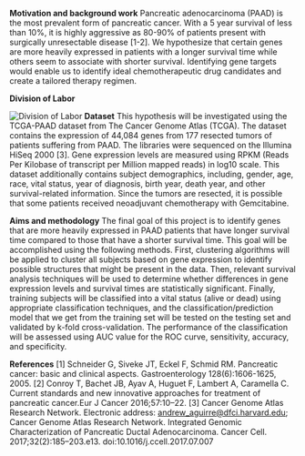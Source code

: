 __Motivation and background work__
Pancreatic adenocarcinoma (PAAD) is the most prevalent form of pancreatic cancer. With a 5 year survival of less than 10%, it is highly aggressive as 80-90% of patients present with surgically unresectable disease [1-2]. We hypothesize that certain genes are more heavily expressed in patients with a longer survival time while others seem to associate with shorter survival. Identifying gene targets would enable us to identify ideal chemotherapeutic drug candidates and create a tailored therapy regimen. 

__Division of Labor__

![Division of Labor](/dol.png)
__Dataset__
This hypothesis will be investigated using the TCGA-PAAD dataset from The Cancer Genome Atlas (TCGA). The dataset contains the expression of 44,084 genes from 177 resected tumors of patients suffering from PAAD. The libraries were sequenced on the Illumina HiSeq 2000 [3]. Gene expression levels are measured using RPKM (Reads Per Kilobase of transcript per Million mapped reads) in log10 scale. This dataset additionally contains subject demographics, including, gender, age, race, vital status, year of diagnosis, birth year, death year, and other survival-related information. Since the tumors are resected, it is possible that some patients received neoadjuvant chemotherapy with Gemcitabine.  

__Aims and methodology__
The final goal of this project is to identify genes that are more heavily expressed in PAAD patients that have longer survival time compared to those that have a shorter survival time. This goal will be accomplished using the following methods. First, clustering algorithms will be applied to cluster all subjects based on gene expression to identify possible structures that might be present in the data. Then, relevant survival analysis techniques will be used to determine whether differences in gene expression levels and survival times are statistically significant. Finally, training subjects will be classified into a vital status (alive or dead) using appropriate classification techniques, and the classification/prediction model that we get from the training set will be tested on the testing set and validated by k-fold cross-validation. The performance of the classification will be assessed using AUC value for the ROC curve, sensitivity, accuracy, and specificity. 

__References__
[1] Schneider G, Siveke JT, Eckel F, Schmid RM. Pancreatic cancer: basic and clinical aspects. Gastroenterology 128(6):1606-1625, 2005.
[2] Conroy  T, Bachet  JB, Ayav  A, Huguet  F, Lambert  A, Caramella  C. Current standards and new innovative approaches for treatment of pancreatic cancer.Eur J Cancer 2016;57:10–22.
[3] Cancer Genome Atlas Research Network. Electronic address: andrew_aguirre@dfci.harvard.edu; Cancer Genome Atlas Research Network. Integrated Genomic Characterization of Pancreatic Ductal Adenocarcinoma. Cancer Cell. 2017;32(2):185–203.e13. doi:10.1016/j.ccell.2017.07.007

